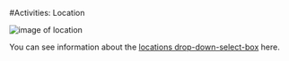 #Activities: Location

![image of location](../img/activity/location.png)


You can see information about the [locations drop-down-select-box](../activity/locations-drop-down-select-box) here.



